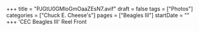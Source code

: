 +++
title = "PJGtU0GMloGmOaaZEsN7.avif"
draft = false
tags = ["Photos"]
categories = ["Chuck E. Cheese's"]
pages = ["Beagles III"]
startDate = ""
+++
 'CEC Beagles III' Reel Front 
